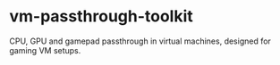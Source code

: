 # vm-passthrough-toolkit
CPU, GPU and gamepad passthrough in virtual machines, designed for gaming VM setups.
